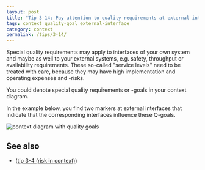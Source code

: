 ```yaml
---
layout: post
title: "Tip 3-14: Pay attention to quality requirements at external interfaces!"
tags: context quality-goal external-interface
category: context
permalink: /tips/3-14/
---
```


Special quality requirements may apply to interfaces of your own system and
maybe as well to your external systems, e.g. safety, throughput or availability
requirements. These so-called "service levels" need to be treated with care,
because they may have high implementation and operating expenses and -risks.

You could denote special quality requirements or -goals in your context diagram.

In the example below, you find two markers at external interfaces
that indicate that the corresponding interfaces influence these Q-goals.

![context diagram with quality goals]({{site.imageurl}}/03-context-with-quality-goals.png)


## See also

* ([tip 3-4 (risk in context)](/tips/3-4))
